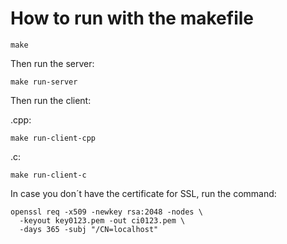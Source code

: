 # How to run with the makefile

```
make
```

Then run the server:

```
make run-server
```

Then run the client:

.cpp:

```
make run-client-cpp
```

.c:
```
make run-client-c
```

In case you don´t have the certificate for SSL, run the command:

```
openssl req -x509 -newkey rsa:2048 -nodes \
  -keyout key0123.pem -out ci0123.pem \
  -days 365 -subj "/CN=localhost"

```